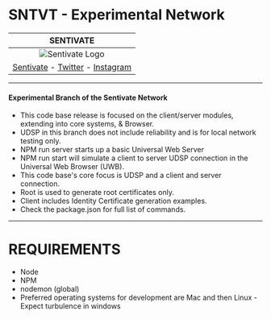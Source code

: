 # SNTVT - Experimental Network

| SENTIVATE |
| :----: |
| ![Sentivate Logo](https://raw.githubusercontent.com/sentivate/SentivateAlphaNetwork/master/resources/logo.png)|
|[Sentivate](https://sentivate.com) - [Twitter](https://twitter.com/sentivate) - [Instagram](https://instagram.com/sntvt) |
---
#### Experimental Branch of the Sentivate Network
- This code base release is focused on the client/server modules, extending into core systems, & Browser.  
- UDSP in this branch does not include reliability and is for local network testing only.  
- NPM run server starts up a basic Universal Web Server
- NPM run start will simulate a client to server UDSP connection in the Universal Web Browser (UWB).  
- This code base's core focus is UDSP and a client and server connection.  
- Root is used to generate root certificates only.  
- Client includes Identity Certificate generation examples.
- Check the package.json for full list of commands.  
---
# REQUIREMENTS
- Node
- NPM
- nodemon (global)
- Preferred operating systems for development are Mac and then Linux - Expect turbulence in windows
